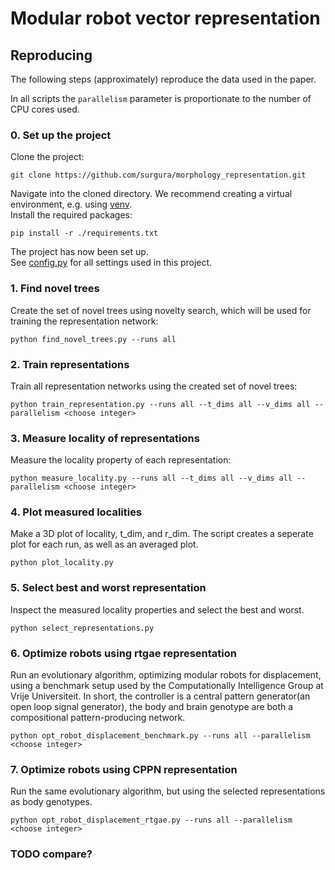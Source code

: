 # Modular robot vector representation

## Reproducing
The following steps (approximately) reproduce the data used in the paper.

In all scripts the `parallelism` parameter is proportionate to the number of CPU cores used.

### 0. Set up the project
Clone the project:

```shell
git clone https://github.com/surgura/morphology_representation.git
```

Navigate into the cloned directory.
We recommend creating a virtual environment, e.g. using [venv](https://docs.python.org/3/library/venv.html).
\
Install the required packages:

```shell
pip install -r ./requirements.txt
```

The project has now been set up.
\
See [config.py](config.py) for all settings used in this project.

### 1. Find novel trees
Create the set of novel trees using novelty search, which will be used for training the representation network:

```shell
python find_novel_trees.py --runs all
```

### 2. Train representations
Train all representation networks using the created set of novel trees:

```shell
python train_representation.py --runs all --t_dims all --v_dims all --parallelism <choose integer>
```

### 3. Measure locality of representations
Measure the locality property of each representation:

```shell
python measure_locality.py --runs all --t_dims all --v_dims all --parallelism <choose integer>
```

### 4. Plot measured localities
Make a 3D plot of locality, t_dim, and r_dim. The script creates a seperate plot for each run, as well as an averaged plot.

```shell
python plot_locality.py
```

### 5. Select best and worst representation
Inspect the measured locality properties and select the best and worst.

```shell
python select_representations.py
```

### 6. Optimize robots using rtgae representation
Run an evolutionary algorithm, optimizing modular robots for displacement, using a benchmark setup used by the Computationally Intelligence Group at Vrije Universiteit. In short, the controller is a central pattern generator(an open loop signal generator), the body and brain genotype are both a compositional pattern-producing network.

```shell
python opt_robot_displacement_benchmark.py --runs all --parallelism <choose integer>
```

### 7. Optimize robots using CPPN representation
Run the same evolutionary algorithm, but using the selected representations as body genotypes.

```shell
python opt_robot_displacement_rtgae.py --runs all --parallelism <choose integer>
```

### TODO compare?
